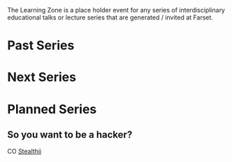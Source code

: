 The Learning Zone is a place holder event for any series of interdisciplinary educational talks or lecture series that are generated / invited at Farset.

Past Series
===========

Next Series
===========

Planned Series
==============

So you want to be a hacker?
---------------------------

CO [ Stealthii](User:Stealthii "wikilink")
